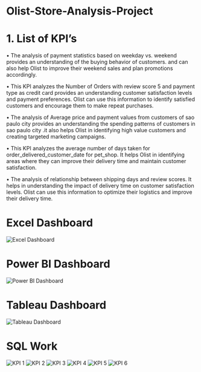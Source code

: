 # Olist-Store-Analysis-Project
# 1. List of KPI’s
   
•	The analysis of payment statistics based on weekday vs. weekend provides an understanding of the buying behavior of customers. and can also help Olist to improve their weekend sales and plan promotions accordingly.
   
•	This KPI analyzes the Number of Orders with review score 5 and payment type as credit card provides an understanding customer satisfaction levels and payment preferences. Olist can use this information to identify satisfied customers and encourage them to make repeat purchases.

•	The analysis of Average price and payment values from customers of sao paulo city provides an understanding the spending patterns of customers in sao paulo city .it also helps Olist in identifying high value customers and creating targeted marketing campaigns.

•	This KPI analyzes the average number of days taken for order_delivered_customer_date for pet_shop. It helps Olist in identifying areas where they can improve their delivery time and maintain customer satisfaction.

•	The analysis of relationship between shipping days and review scores. It helps in understanding the impact of delivery time on customer satisfaction levels. Olist can use this information to optimize their logistics and improve their delivery time.

# Excel Dashboard
![Excel Dashboard](https://github.com/user-attachments/assets/30db6ae0-506f-480b-9f86-de86804fcf92)

# Power BI Dashboard
![Power BI Dashboard](https://github.com/user-attachments/assets/b7b30e8f-d23f-4747-a0bb-d187c97931d8)

# Tableau Dashboard
![Tableau Dashboard](https://github.com/user-attachments/assets/c3b3b0cf-ad71-4ca1-8064-9255f8bbb5d8)

# SQL Work 
![KPI 1](https://github.com/user-attachments/assets/a2533b5b-2f7d-4e42-92c3-6879e8229b4b)
![KPI 2](https://github.com/user-attachments/assets/2651a4a8-cc84-4ecd-8e29-e6ad3a6e1cf1)
![KPI 3](https://github.com/user-attachments/assets/902f9a05-da56-49fb-9997-5e0dddc314ad)
![KPI 4](https://github.com/user-attachments/assets/dbacd36f-ead6-4c7c-ba9e-8a893b743985)
![KPI 5](https://github.com/user-attachments/assets/afc04c2d-7fdb-481d-9c0a-90ad98f52e39)
![KPI 6](https://github.com/user-attachments/assets/4a28936d-aad8-4a66-abf7-503dc40c5bce)










